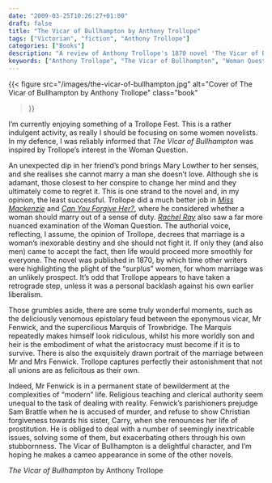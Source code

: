 ```yaml
---
date: "2009-03-25T10:26:27+01:00"
draft: false
title: "The Vicar of Bullhampton by Anthony Trollope"
tags: ["Victorian", "fiction", "Anthony Trollope"]
categories: ["Books"]
description: "A review of Anthony Trollope's 1870 novel 'The Vicar of Bullhampton,' exploring Mary Lowther's marriage dilemma and Vicar Fenwick's struggles with Christian forgiveness. Discover Trollope's complex examination of the Woman Question and social morality."
keywords: ["Anthony Trollope", "The Vicar of Bullhampton", "Woman Question", "Mary Lowther", "Mr Fenwick", "Victorian marriage", "Christian forgiveness", "prostitution", "social morality"]
---
```


{{< figure
  src="/images/the-vicar-of-bullhampton.jpg"
  alt="Cover of The Vicar of Bullhampton by Anthony Trollope"
  class="book"
>}}

I’m currently enjoying something of a Trollope Fest. This is a rather indulgent activity, as really I should be focusing on some women novelists. In my defence, I was reliably informed that _The Vicar of Bullhampton_ was inspired by Trollope’s interest in the Woman Question.

An unexpected dip in her friend’s pond brings Mary Lowther to her senses, and she realises she cannot marry a man she doesn’t love. Although she is adamant, those closest to her conspire to change her mind and they ultimately come to regret it. This is one strand to the novel and, in my opinion, the least successful. Trollope did a much better job in [_Miss Mackenzie_](/posts/miss-mackenzie/) and [_Can You Forgive Her?_](/posts/can-you-forgive-her/), where he considered whether a woman should marry out of a sense of duty. [_Rachel Ray_](/posts/rachel-ray/) also saw a far more nuanced examination of the Woman Question. The authorial voice, reflecting, I assume, the opinion of Trollope, decrees that marriage is a woman’s inexorable destiny and she should not fight it. If only they (and also men) came to accept the fact, then life would proceed more smoothly for everyone. The novel was published in 1870, by which time other writers were highlighting the plight of the “surplus” women, for whom marriage was an unlikely prospect. It’s odd that Trollope appears to have taken a retrograde step, unless it was a personal backlash against his own earlier liberalism.

Those grumbles aside, there are some truly wonderful moments, such as the deliciously venomous epistolary feud between the eponymous vicar, Mr Fenwick, and the supercilious Marquis of Trowbridge.  The Marquis repeatedly makes himself look ridiculous, whilst his more worldly son and heir is the embodiment of what the aristocracy must become if it is to survive. There is also the exquisitely drawn portrait of the marriage between Mr and Mrs Fenwick. Trollope captures perfectly their astonishment that not all unions are as felicitous as their own.

Indeed, Mr Fenwick is in a permanent state of bewilderment at the complexities of “modern” life.  Religious teaching and clerical authority seem unequal to the task of dealing with reality. Fenwick’s parishioners prejudge Sam Brattle when he is accused of murder, and refuse to show Christian forgiveness towards his sister, Carry, when she renounces her life of prostitution. He is obliged to deal with a number of seemingly inextricable issues, solving some of them, but exacerbating others through his own stubbornness. The Vicar of Bullhampton is a delightful character, and I’m hoping he makes a cameo appearance in some of the other novels.

_The Vicar of Bullhampton_ by Anthony Trollope
